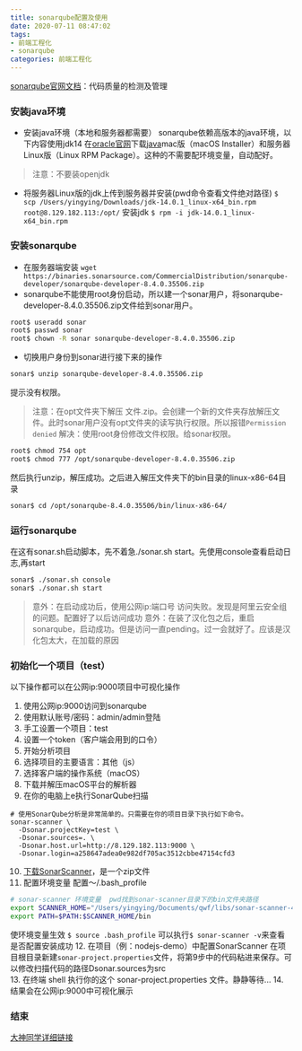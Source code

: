 ```yaml
---
title: sonarqube配置及使用
date: 2020-07-11 08:47:02
tags:
- 前端工程化
- sonarqube
categories: 前端工程化
---
```



[sonarqube官网文档](https://docs.sonarqube.org/latest/)：代码质量的检测及管理
### 安装java环境

* 安装java环境（本地和服务器都需要）
sonarqube依赖高版本的java环境，以下内容使用jdk14
在[oracle官网](https://www.oracle.com/)下载[java](https://www.oracle.com/java/technologies/javase-jdk14-downloads.html)mac版（macOS Installer）和服务器Linux版（Linux RPM Package）。这种的不需要配环境变量，自动配好。
> 注意：不要装openjdk
* 将服务器Linux版的jdk上传到服务器并安装(pwd命令查看文件绝对路径)
`$ scp /Users/yingying/Downloads/jdk-14.0.1_linux-x64_bin.rpm root@8.129.182.113:/opt/`
安装jdk
`$ rpm -i jdk-14.0.1_linux-x64_bin.rpm`

### 安装sonarqube
* 在服务器端安装
`wget https://binaries.sonarsource.com/CommercialDistribution/sonarqube-developer/sonarqube-developer-8.4.0.35506.zip`
* sonarqube不能使用root身份启动，所以建一个sonar用户，将sonarqube-developer-8.4.0.35506.zip文件给到sonar用户。
```bash
root$ useradd sonar
root$ passwd sonar
root$ chown -R sonar sonarqube-developer-8.4.0.35506.zip
```
* 切换用户身份到sonar进行接下来的操作
```bash
sonar$ unzip sonarqube-developer-8.4.0.35506.zip
```
提示没有权限。
> 注意：在opt文件夹下解压 文件.zip。会创建一个新的文件夹存放解压文件。此时sonar用户没有opt文件夹的读写执行权限。所以报错`Permission denied`
解决：使用root身份修改文件权限。给sonar权限。
```bash
root$ chmod 754 opt
root$ chmod 777 /opt/sonarqube-developer-8.4.0.35506.zip
```
然后执行unzip，解压成功。之后进入解压文件夹下的bin目录的linux-x86-64目录
```bash
sonar$ cd /opt/sonarqube-8.4.0.35506/bin/linux-x86-64/
```

### 运行sonarqube
在这有sonar.sh启动脚本，先不着急./sonar.sh start。先使用console查看启动日志,再start
```bash
sonar$ ./sonar.sh console
sonar$ ./sonar.sh start
```
> 意外：在启动成功后，使用公网ip:端口号 访问失败。发现是阿里云安全组的问题。配置好了以后访问成功
> 意外：在装了汉化包之后，重启sonarqube，启动成功。但是访问一直pending。过一会就好了。应该是汉化包太大，在加载的原因

### 初始化一个项目（test）
以下操作都可以在公网ip:9000项目中可视化操作
1. 使用公网ip:9000访问到sonarqube
2. 使用默认账号/密码：admin/admin登陆
3. 手工设置一个项目：test
4. 设置一个token（客户端会用到的口令）
5. 开始分析项目
6. 选择项目的主要语言：其他（js）
7. 选择客户端的操作系统（macOS）
8. 下载并解压macOS平台的解析器
9. 在你的电脑上e执行SonarQube扫描
```
# 使用SonarQube分析是非常简单的。只需要在你的项目目录下执行如下命令。
sonar-scanner \
  -Dsonar.projectKey=test \
  -Dsonar.sources=. \
  -Dsonar.host.url=http://8.129.182.113:9000 \
  -Dsonar.login=a258647adea0e982df705ac3512cbbe47154cfd3
```
10. [下载SonarScanner](https://docs.sonarqube.org/latest/analysis/scan/sonarscanner/)，是一个zip文件
11. 配置环境变量
配置～/.bash_profile
```bash
# sonar-scanner 环境变量  pwd找到sonar-scanner目录下的bin文件夹路径
export SCANNER_HOME="/Users/yingying/Documents/qwf/libs/sonar-scanner-4.4.0.2170-macosx"
export PATH=$PATH:$SCANNER_HOME/bin
```
使环境变量生效
`$ source .bash_profile`
可以执行`$ sonar-scanner -v`来查看是否配置安装成功
12. 在项目（例：nodejs-demo）中配置SonarScanner
在项目根目录新建`sonar-project.properties`文件，将第9步中的代码粘进来保存。可以修改扫描代码的路径Dsonar.sources为src \
13. 在终端 shell 执行你的这个 sonar-project.properties 文件。静静等待...
14. 结果会在公网ip:9000中可视化展示

### 结束
[大神同学详细链接](https://hondrytravis.github.io/blog/engineering/sonar.html#sonar)
